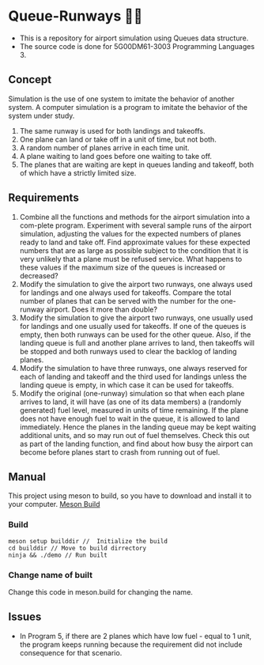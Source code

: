 # Queue-Runways 🛫🛬
- This is a repository for airport simulation using Queues data structure.
- The source code is done for 5G00DM61-3003 Programming Languages 3.

## Concept
Simulation is the use of one system to imitate the behavior of another system. A computer simulation is a program to imitate the behavior of the system under study.
1. The same runway is used for both landings and takeoffs.
2. One plane can land or take off in a unit of time, but not both.
3. A random number of planes arrive in each time unit.
4. A plane waiting to land goes before one waiting to take off.
5. The planes that are waiting are kept in queues landing and takeoff, both of which have a strictly limited size.
 
## Requirements
1. Combine all the functions and methods for the airport simulation into a com-plete program. Experiment with several sample runs of the airport simulation, adjusting the values for the expected numbers of planes ready to land and take off. Find approximate values for these expected numbers that are as large as possible subject to the condition that it is very unlikely that a plane must be refused service. What happens to these values if the maximum size of the queues is increased or decreased? 
2. Modify the simulation to give the airport two runways, one always used for landings and one always used for takeoffs. Compare the total number of planes that can be served with the number for the one-runway airport. Does it more than double? 
3. Modify the simulation to give the airport two runways, one usually used for landings and one usually used for takeoffs. If one of the queues is empty, then both runways can be used for the other queue. Also, if the landing queue is full and another plane arrives to land, then takeoffs will be stopped and both runways used to clear the backlog of landing planes. 
4. Modify the simulation to have three runways, one always reserved for each of landing and takeoff and the third used for landings unless the landing queue is empty, in which case it can be used for takeoffs. 
5. Modify the original (one-runway) simulation so that when each plane arrives to land, it will have (as one of its data members) a (randomly generated) fuel level, measured in units of time remaining. If the plane does not have enough fuel to wait in the queue, it is allowed to land immediately. Hence the planes in the landing queue may be kept waiting additional units, and so may run out of fuel themselves. Check this out as part of the landing function, and find about how busy the airport can become before planes start to crash from running out of fuel. 

## Manual
This project using meson to build, so you have to download and install it to your computer.
[Meson Build](https://mesonbuild.com/)

### Build
``` cli
meson setup builddir //  Initialize the build
cd builddir // Move to build dirrectory
ninja && ./demo // Run built
```

### Change name of built
Change this code in meson.build for changing the name.

## Issues
- In Program 5, if there are 2 planes which have low fuel - equal to 1 unit, the program keeps running because the requirement did not include consequence for that scenario.
